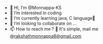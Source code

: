 - 👋 Hi, I’m @Monnappa-KS
- 👀 I’m interested in coding 
- 🌱 I’m currently learning java, C language🤩
- 💞️ I’m looking to collaborate on ...
- 📫 How to reach me ? 🤔
It's simple, mail me @rakshathmonnappa8@gmail.com

<!---
Monnappa-KS/Monnappa-KS is a ✨ special ✨ repository because its `README.md` (this file) appears on your GitHub profile.
You can click the Preview link to take a look at your changes.
--->
